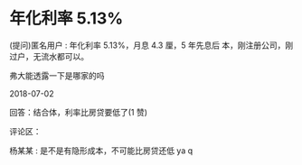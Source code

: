# 年化利率 5.13%

(提问)匿名用户 : 年化利率 5.13%，月息 4.3 厘，5 年先息后 本，刚注册公司，刚过户，无流水都可以。

弗大能透露一下是哪家的吗

2018-07-02

回答：结合体，利率比房贷要低了(1 赞)

评论区：

杨某某 : 是不是有隐形成本，不可能比房贷还低 ya q